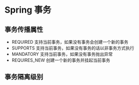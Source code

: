 # Spring 事务
## 事务传播属性

- REQUIRED 支持当前事务，如果没有事务会创建一个新的事务
- SUPPORTS 支持当前事务，如果没有事务的话以非事务方式执行
- MANDATORY 支持当前事务，如果没有事务抛出异常
- REQUIRES_NEW 创建一个新的事务并挂起当前事务

## 事务隔离级别 



